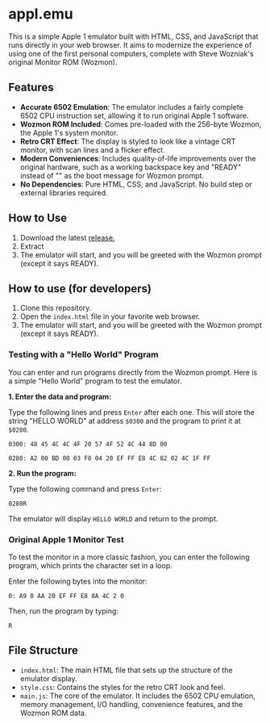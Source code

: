 # appl.emu

This is a simple Apple 1 emulator built with HTML, CSS, and JavaScript that runs directly in your web browser. It aims to modernize the experience of using one of the first personal computers, complete with Steve Wozniak's original Monitor ROM (Wozmon).

## Features

*   **Accurate 6502 Emulation**: The emulator includes a fairly complete 6502 CPU instruction set, allowing it to run original Apple 1 software.
*   **Wozmon ROM Included**: Comes pre-loaded with the 256-byte Wozmon, the Apple 1's system monitor.
*   **Retro CRT Effect**: The display is styled to look like a vintage CRT monitor, with scan lines and a flicker effect.
*   **Modern Conveniences**: Includes quality-of-life improvements over the original hardware, such as a working backspace key and "READY" instead of "\" as the boot message for Wozmon prompt.
*   **No Dependencies**: Pure HTML, CSS, and JavaScript. No build step or external libraries required.

## How to Use

1. Download the latest [release.](https://github.com/sammylord/appl.emu/releases)
2. Extract
3. The emulator will start, and you will be greeted with the Wozmon prompt (except it says READY).

## How to use (for developers)

1.  Clone this repository.
2.  Open the `index.html` file in your favorite web browser.
3.  The emulator will start, and you will be greeted with the Wozmon prompt (except it says READY).

### Testing with a "Hello World" Program

You can enter and run programs directly from the Wozmon prompt. Here is a simple "Hello World" program to test the emulator.

**1. Enter the data and program:**

Type the following lines and press `Enter` after each one. This will store the string "HELLO WORLD" at address `$0300` and the program to print it at `$0280`.

```
0300: 48 45 4C 4C 4F 20 57 4F 52 4C 44 8D 00
```
```
0280: A2 00 BD 00 03 F0 04 20 EF FF E8 4C 82 02 4C 1F FF
```

**2. Run the program:**

Type the following command and press `Enter`:

```
0280R
```

The emulator will display `HELLO WORLD` and return to the prompt.

### Original Apple 1 Monitor Test

To test the monitor in a more classic fashion, you can enter the following program, which prints the character set in a loop.

Enter the following bytes into the monitor:
```
0: A9 0 AA 20 EF FF E8 8A 4C 2 0
```

Then, run the program by typing:
```
R
```

## File Structure

*   `index.html`: The main HTML file that sets up the structure of the emulator display.
*   `style.css`: Contains the styles for the retro CRT look and feel.
*   `main.js`: The core of the emulator. It includes the 6502 CPU emulation, memory management, I/O handling, convenience features, and the Wozmon ROM data. 
